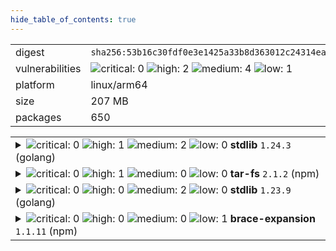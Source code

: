 ```yaml
---
hide_table_of_contents: true
---
```


<table>
<tr><td>digest</td><td><code>sha256:53b16c30fdf0e3e1425a33b8d363012c24314ea35f54239653f1a061a3a488be</code></td><tr><tr><td>vulnerabilities</td><td><img alt="critical: 0" src="https://img.shields.io/badge/critical-0-lightgrey"/> <img alt="high: 2" src="https://img.shields.io/badge/high-2-e25d68"/> <img alt="medium: 4" src="https://img.shields.io/badge/medium-4-fbb552"/> <img alt="low: 1" src="https://img.shields.io/badge/low-1-fce1a9"/> <!-- unspecified: 0 --></td></tr>
<tr><td>platform</td><td>linux/arm64</td></tr>
<tr><td>size</td><td>207 MB</td></tr>
<tr><td>packages</td><td>650</td></tr>
</table>
</details></table>
</details>

<table>
<tr><td valign="top">
<details><summary><img alt="critical: 0" src="https://img.shields.io/badge/C-0-lightgrey"/> <img alt="high: 1" src="https://img.shields.io/badge/H-1-e25d68"/> <img alt="medium: 2" src="https://img.shields.io/badge/M-2-fbb552"/> <img alt="low: 0" src="https://img.shields.io/badge/L-0-lightgrey"/> <!-- unspecified: 0 --><strong>stdlib</strong> <code>1.24.3</code> (golang)</summary>

<small><code>pkg:golang/stdlib@1.24.3</code></small><br/>
<a href="https://scout.docker.com/v/CVE-2025-22874?s=golang&n=stdlib&t=golang&vr=%3E%3D1.24.0-0%2C%3C1.24.4"><img alt="high : CVE--2025--22874" src="https://img.shields.io/badge/CVE--2025--22874-lightgrey?label=high%20&labelColor=e25d68"/></a> 

<table>
<tr><td>Affected range</td><td><code>>=1.24.0-0<br/><1.24.4</code></td></tr>
<tr><td>Fixed version</td><td><code>1.24.4</code></td></tr>
<tr><td>EPSS Score</td><td><code>0.022%</code></td></tr>
<tr><td>EPSS Percentile</td><td><code>4th percentile</code></td></tr>
</table>

<details><summary>Description</summary>
<blockquote>

Calling Verify with a VerifyOptions.KeyUsages that contains ExtKeyUsageAny unintentionally disabledpolicy validation. This only affected certificate chains which contain policy graphs, which are rather uncommon.

</blockquote>
</details>

<a href="https://scout.docker.com/v/CVE-2025-4673?s=golang&n=stdlib&t=golang&vr=%3E%3D1.24.0-0%2C%3C1.24.4"><img alt="medium : CVE--2025--4673" src="https://img.shields.io/badge/CVE--2025--4673-lightgrey?label=medium%20&labelColor=fbb552"/></a> 

<table>
<tr><td>Affected range</td><td><code>>=1.24.0-0<br/><1.24.4</code></td></tr>
<tr><td>Fixed version</td><td><code>1.24.4</code></td></tr>
<tr><td>EPSS Score</td><td><code>0.040%</code></td></tr>
<tr><td>EPSS Percentile</td><td><code>12th percentile</code></td></tr>
</table>

<details><summary>Description</summary>
<blockquote>

Proxy-Authorization and Proxy-Authenticate headers persisted on cross-origin redirects potentially leaking sensitive information.

</blockquote>
</details>

<a href="https://scout.docker.com/v/CVE-2025-0913?s=golang&n=stdlib&t=golang&vr=%3E%3D1.24.0-0%2C%3C1.24.4"><img alt="medium : CVE--2025--0913" src="https://img.shields.io/badge/CVE--2025--0913-lightgrey?label=medium%20&labelColor=fbb552"/></a> 

<table>
<tr><td>Affected range</td><td><code>>=1.24.0-0<br/><1.24.4</code></td></tr>
<tr><td>Fixed version</td><td><code>1.24.4</code></td></tr>
<tr><td>EPSS Score</td><td><code>0.013%</code></td></tr>
<tr><td>EPSS Percentile</td><td><code>1st percentile</code></td></tr>
</table>

<details><summary>Description</summary>
<blockquote>

os.OpenFile(path, os.O_CREATE|O_EXCL) behaved differently on Unix and Windows systems when the target path was a dangling symlink. On Unix systems, OpenFile with O_CREATE and O_EXCL flags never follows symlinks. On Windows, when the target path was a symlink to a nonexistent location, OpenFile would create a file in that location. OpenFile now always returns an error when the O_CREATE and O_EXCL flags are both set and the target path is a symlink.

</blockquote>
</details>
</details></td></tr>

<tr><td valign="top">
<details><summary><img alt="critical: 0" src="https://img.shields.io/badge/C-0-lightgrey"/> <img alt="high: 1" src="https://img.shields.io/badge/H-1-e25d68"/> <img alt="medium: 0" src="https://img.shields.io/badge/M-0-lightgrey"/> <img alt="low: 0" src="https://img.shields.io/badge/L-0-lightgrey"/> <!-- unspecified: 0 --><strong>tar-fs</strong> <code>2.1.2</code> (npm)</summary>

<small><code>pkg:npm/tar-fs@2.1.2</code></small><br/>
<a href="https://scout.docker.com/v/CVE-2025-48387?s=github&n=tar-fs&t=npm&vr=%3E%3D2.0.0%2C%3C2.1.3"><img alt="high 8.7: CVE--2025--48387" src="https://img.shields.io/badge/CVE--2025--48387-lightgrey?label=high%208.7&labelColor=e25d68"/></a> <i>Improper Limitation of a Pathname to a Restricted Directory ('Path Traversal')</i>

<table>
<tr><td>Affected range</td><td><code>>=2.0.0<br/><2.1.3</code></td></tr>
<tr><td>Fixed version</td><td><code>2.1.3</code></td></tr>
<tr><td>CVSS Score</td><td><code>8.7</code></td></tr>
<tr><td>CVSS Vector</td><td><code>CVSS:4.0/AV:N/AC:L/AT:N/PR:N/UI:N/VC:N/VI:H/VA:N/SC:N/SI:N/SA:N</code></td></tr>
<tr><td>EPSS Score</td><td><code>0.123%</code></td></tr>
<tr><td>EPSS Percentile</td><td><code>33rd percentile</code></td></tr>
</table>

<details><summary>Description</summary>
<blockquote>

### Impact
 v3.0.8, v2.1.2, v1.16.4 and below

### Patches
Has been patched in 3.0.9, 2.1.3, and 1.16.5

### Workarounds
You can use the ignore option to ignore non files/directories.

```js
  ignore (_, header) {
    // pass files & directories, ignore e.g. symlinks
    return header.type !== 'file' && header.type !== 'directory'
  }
```

### Credit
Thank you Caleb Brown from Google Open Source Security Team for reporting this in detail.

</blockquote>
</details>
</details></td></tr>

<tr><td valign="top">
<details><summary><img alt="critical: 0" src="https://img.shields.io/badge/C-0-lightgrey"/> <img alt="high: 0" src="https://img.shields.io/badge/H-0-lightgrey"/> <img alt="medium: 2" src="https://img.shields.io/badge/M-2-fbb552"/> <img alt="low: 0" src="https://img.shields.io/badge/L-0-lightgrey"/> <!-- unspecified: 0 --><strong>stdlib</strong> <code>1.23.9</code> (golang)</summary>

<small><code>pkg:golang/stdlib@1.23.9</code></small><br/>
<a href="https://scout.docker.com/v/CVE-2025-4673?s=golang&n=stdlib&t=golang&vr=%3C1.23.10"><img alt="medium : CVE--2025--4673" src="https://img.shields.io/badge/CVE--2025--4673-lightgrey?label=medium%20&labelColor=fbb552"/></a> 

<table>
<tr><td>Affected range</td><td><code>&lt;1.23.10</code></td></tr>
<tr><td>Fixed version</td><td><code>1.23.10</code></td></tr>
<tr><td>EPSS Score</td><td><code>0.040%</code></td></tr>
<tr><td>EPSS Percentile</td><td><code>12th percentile</code></td></tr>
</table>

<details><summary>Description</summary>
<blockquote>

Proxy-Authorization and Proxy-Authenticate headers persisted on cross-origin redirects potentially leaking sensitive information.

</blockquote>
</details>

<a href="https://scout.docker.com/v/CVE-2025-0913?s=golang&n=stdlib&t=golang&vr=%3C1.23.10"><img alt="medium : CVE--2025--0913" src="https://img.shields.io/badge/CVE--2025--0913-lightgrey?label=medium%20&labelColor=fbb552"/></a> 

<table>
<tr><td>Affected range</td><td><code>&lt;1.23.10</code></td></tr>
<tr><td>Fixed version</td><td><code>1.23.10</code></td></tr>
<tr><td>EPSS Score</td><td><code>0.013%</code></td></tr>
<tr><td>EPSS Percentile</td><td><code>1st percentile</code></td></tr>
</table>

<details><summary>Description</summary>
<blockquote>

os.OpenFile(path, os.O_CREATE|O_EXCL) behaved differently on Unix and Windows systems when the target path was a dangling symlink. On Unix systems, OpenFile with O_CREATE and O_EXCL flags never follows symlinks. On Windows, when the target path was a symlink to a nonexistent location, OpenFile would create a file in that location. OpenFile now always returns an error when the O_CREATE and O_EXCL flags are both set and the target path is a symlink.

</blockquote>
</details>
</details></td></tr>

<tr><td valign="top">
<details><summary><img alt="critical: 0" src="https://img.shields.io/badge/C-0-lightgrey"/> <img alt="high: 0" src="https://img.shields.io/badge/H-0-lightgrey"/> <img alt="medium: 0" src="https://img.shields.io/badge/M-0-lightgrey"/> <img alt="low: 1" src="https://img.shields.io/badge/L-1-fce1a9"/> <!-- unspecified: 0 --><strong>brace-expansion</strong> <code>1.1.11</code> (npm)</summary>

<small><code>pkg:npm/brace-expansion@1.1.11</code></small><br/>
<a href="https://scout.docker.com/v/CVE-2025-5889?s=github&n=brace-expansion&t=npm&vr=%3E%3D1.0.0%2C%3C%3D1.1.11"><img alt="low 1.3: CVE--2025--5889" src="https://img.shields.io/badge/CVE--2025--5889-lightgrey?label=low%201.3&labelColor=fce1a9"/></a> <i>Uncontrolled Resource Consumption</i>

<table>
<tr><td>Affected range</td><td><code>>=1.0.0<br/><=1.1.11</code></td></tr>
<tr><td>Fixed version</td><td><code>1.1.12</code></td></tr>
<tr><td>CVSS Score</td><td><code>1.3</code></td></tr>
<tr><td>CVSS Vector</td><td><code>CVSS:4.0/AV:N/AC:H/AT:N/PR:L/UI:N/VC:N/VI:N/VA:L/SC:N/SI:N/SA:N/E:P/CR:X/IR:X/AR:X/MAV:X/MAC:X/MAT:X/MPR:X/MUI:X/MVC:X/MVI:X/MVA:X/MSC:X/MSI:X/MSA:X/S:X/AU:X/R:X/V:X/RE:X/U:X</code></td></tr>
<tr><td>EPSS Score</td><td><code>0.052%</code></td></tr>
<tr><td>EPSS Percentile</td><td><code>16th percentile</code></td></tr>
</table>

<details><summary>Description</summary>
<blockquote>

A vulnerability was found in juliangruber brace-expansion up to 1.1.11/2.0.1/3.0.0/4.0.0. It has been rated as problematic. Affected by this issue is the function expand of the file index.js. The manipulation leads to inefficient regular expression complexity. The attack may be launched remotely. The complexity of an attack is rather high. The exploitation is known to be difficult. The exploit has been disclosed to the public and may be used. Upgrading to version 1.1.12, 2.0.2, 3.0.1 and 4.0.1 is able to address this issue. The name of the patch is `a5b98a4f30d7813266b221435e1eaaf25a1b0ac5`. It is recommended to upgrade the affected component.

</blockquote>
</details>
</details></td></tr>
</table>

